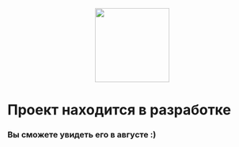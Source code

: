 <div align="center">
  <img src="https://media.giphy.com/media/jprXz2xFUB8yP9tdCr/giphy.gif" width="150"/>
</div>

# Проект находится в разработке

### Вы сможете увидеть его в августе :)
